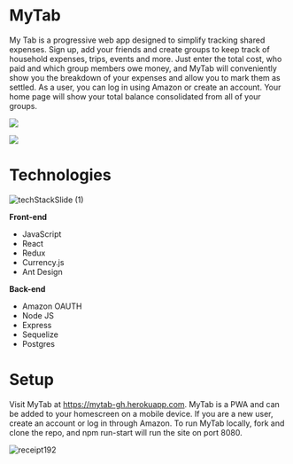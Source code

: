# MyTab

My Tab is a progressive web app designed to simplify tracking shared expenses. Sign up, add your friends and create groups to keep track of household expenses, trips, events and more. Just enter the total cost, who paid and which group members owe money, and MyTab will conveniently show you the breakdown of your expenses and allow you to mark them as settled. As a user, you can log in using Amazon or create an account. Your home page will show your total balance consolidated from all of your groups.

![](logging-in.gif)

![](adding-expense.gif)

# Technologies
![techStackSlide (1)](https://user-images.githubusercontent.com/67703233/109438710-f8934100-79df-11eb-87bf-fd757fa60751.png)

**Front-end**
* JavaScript
* React
* Redux
* Currency.js
* Ant Design

**Back-end**
* Amazon OAUTH
* Node JS
* Express
* Sequelize
* Postgres

# Setup

Visit MyTab at https://mytab-gh.herokuapp.com. MyTab is a PWA and can be added to your homescreen on a mobile device. If you are a new user, create an account or log in through Amazon. To run MyTab locally, fork and clone the repo, and npm run-start will run the site on port 8080.

![receipt192](https://user-images.githubusercontent.com/67703233/109438763-211b3b00-79e0-11eb-9c52-926f67b9a0ac.png)

